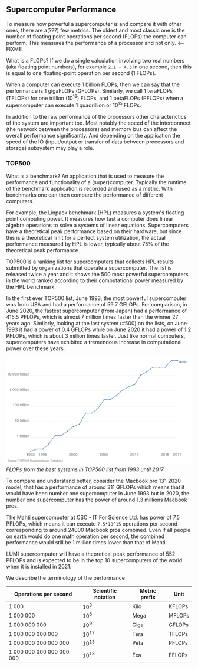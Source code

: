 ## Supercomputer Performance

To measure how powerful a supercomputer is and compare it with other ones,
there are a(???) few metrics. The oldest and most classic one is the number of floating point
operations per second (FLOPs) the computer can perform. This measures the performance of a processor
and not only. <-- FIXME

What is a FLOPs? If we do a single calculation involving two real numbers
(aka floating point numbers), for example `2.1 + 4.3` in one second, then this
is equal to one floating-point operation per second (1 FLOPs).

When a computer can execute 1 billion FLOPs, then we can say that the performance is 1 gigaFLOPs
(GFLOPs). Similarly, we call 1 teraFLOPs (TFLOPs) for one trillion
(10<sup>12</sup>) FLOPs, and 1 petaFLOPs (PFLOPs) when a supercomputer can
execute 1 quadrillion or 10<sup>15</sup> FLOPs.

In addition to the raw performance of the processors other characterictics of the system are 
important too. Most notably the speed of the interconnect (the network between the processors) and 
memory bus can affect the overall performance significantly. And depending on the application the 
speed of the IO (input/output or transfer of data between processors and storage) subsystem may
play a role.

### TOP500

What is a benchmark? An application that is used to measure the performance
and functionality of a (super)computer. Typically the runtime of the benchmark application is recorded and used as a metric.
With benchmarks one can then compare the performance of different computers.

For example, the Linpack benchmark (HPL) measures a system's floating point computing
power. It measures how fast a computer does linear algebra operations to solve a systems of
linear equations. Supercomputers have a theoretical peak performance based on their
hardware, but since this is a theoretical limit for a perfect system utilization, 
the actual performance measured by HPL is lower, typically about 75% of the theoretical peak performance.

TOP500 is a ranking list for supercomputers that collects HPL results
submitted by organizations that operate a supercomputer. The list is released
twice a year and it shows the 500 most powerful supercomputers in the world
ranked according to their computational power measured by the HPL benchmark.

In the first ever TOP500 list, June 1993, the most powerful supercomputer was from USA
and had a performance of 59.7 GFLOPs. For comparison, in June 2020, the
fastest supercomputer (from Japan) had a performance of 415.5 PFLOPs, which is
almost 7 million times faster than the winner 27 years ago. Similarly, looking
at the last system (#500) on the lists, on June 1993 it had a power of 0.4
GFLOPs while on June 2020 it had a power of 1.2 PFLOPs, which is about 3
million times faster. Just like normal computers, supercomputers have
exhibited a tremendous increase in computational power over these years.


!["TOP500 FLOPs"](./images/flops.png)
*FLOPs from the best systems in TOP500 list from 1993 until 2017*


To compare and understand better, consider the Macbook pro 13" 2020 model, that has a
performance of around 311 GFLOPs which means that it would have been number one
supercomputer in June 1993 but in 2020, the number one supercomputer has the
power of around 1.3 millions Macbook pros.

The Mahti supercomputer at CSC - IT For Science Ltd. has power of 7.5 PFLOPs,
which means it can execute `7.5*10^15` operations per second corresponding to around 24000
Macbook pros combined. Even if all people on earth would do one math
operation per second, the combined performance would still be 1 million times
lower than that of Mahti.

LUMI supercomputer will have a theoretical peak performance of 552 PFLOPs and
is expected to be in the top 10 supercomputers of the world when it is installed in 2021.

We describe the terminology of the performance

| Operations per second     | Scientific notation | Metric prefix | Unit   |
|---------------------------|---------------------|---------------|--------|
| 1 000                     |     10<sup>3</sup>  |  Kilo         | KFLOPs |
| 1 000 000                 |     10<sup>6</sup>  |  Mega         | MFLOPs |
| 1 000 000 000             |     10<sup>9</sup>  |  Giga         | GFLOPs |
| 1 000 000 000 000         |     10<sup>12</sup> |  Tera         | TFLOPs |
| 1 000 000 000 000 000     |     10<sup>15</sup> |  Peta         | PFLOPs |
| 1 000 000 000 000 000 000 |     10<sup>18</sup> |  Exa          | EFLOPs |

